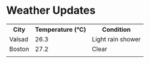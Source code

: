 # Weather Updates

<!-- WEATHER-UPDATE-START -->
<table><tr><th>City</th><th>Temperature (°C)</th><th>Condition</th></tr><tr><td>Valsad</td><td>26.3</td><td>Light rain shower</td></tr><tr><td>Boston</td><td>27.2</td><td>Clear</td></tr><tr><td></td><td></td><td></td></tr></table>
<!-- WEATHER-UPDATE-END -->
